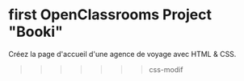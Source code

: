 # first OpenClassrooms Project "Booki"

Créez la page d'accueil d'une agence de voyage avec HTML & CSS.

> > > > > > > css-modif
